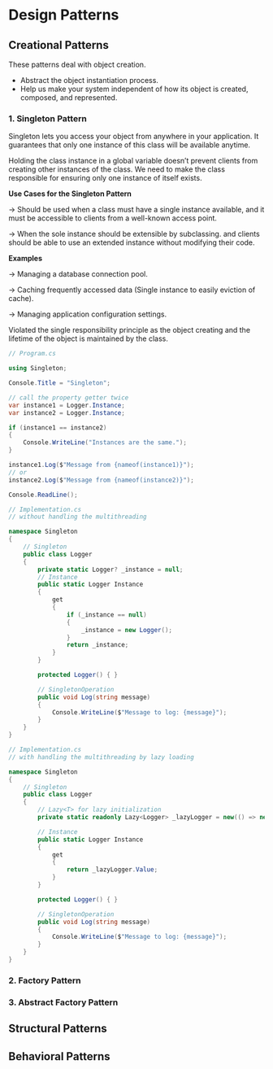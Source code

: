 # Design Patterns

## Creational Patterns

These patterns deal with object creation.
- Abstract the object instantiation process.
- Help us make your system independent of how its object is created, composed, and represented.

### 1. Singleton Pattern

Singleton lets you access your object from anywhere in your application. It guarantees that only one instance of this class will be available anytime.

Holding the class instance in a global variable doesn’t prevent clients from creating other instances of the class. We need to make the class responsible for ensuring only one instance of itself exists.

**Use Cases for the Singleton Pattern**

→ Should be used when a class must have a single instance available, and it must be accessible to clients from a well-known access point.

→ When the sole instance should be extensible by subclassing. and clients should be able to use an extended instance without modifying their code.

**Examples**

→ Managing a database connection pool.

→ Caching frequently accessed data (Single instance to easily eviction of cache).

→ Managing application configuration settings.

Violated the single responsibility principle as the object creating and the lifetime of the object is maintained by the class.

```csharp
// Program.cs

using Singleton;

Console.Title = "Singleton";

// call the property getter twice
var instance1 = Logger.Instance;
var instance2 = Logger.Instance;

if (instance1 == instance2)
{
    Console.WriteLine("Instances are the same.");
}

instance1.Log($"Message from {nameof(instance1)}");
// or
instance2.Log($"Message from {nameof(instance2)}");

Console.ReadLine();
```

```csharp
// Implementation.cs
// without handling the multithreading

namespace Singleton
{
    // Singleton
    public class Logger
    {
        private static Logger? _instance = null;
        // Instance
        public static Logger Instance
        {
            get
            {
                if (_instance == null)
                {
                    _instance = new Logger();
                }
                return _instance;
            }
        }

        protected Logger() { }

        // SingletonOperation
        public void Log(string message)
        {
            Console.WriteLine($"Message to log: {message}");
        }
    }
}
```

```csharp
// Implementation.cs
// with handling the multithreading by lazy loading

namespace Singleton
{
    // Singleton
    public class Logger
    {
        // Lazy<T> for lazy initialization
        private static readonly Lazy<Logger> _lazyLogger = new(() => new Logger());

        // Instance
        public static Logger Instance
        {
            get
            {
                return _lazyLogger.Value;
            }
        }

        protected Logger() { }

        // SingletonOperation
        public void Log(string message)
        {
            Console.WriteLine($"Message to log: {message}");
        }
    }
}

```

### 2. Factory Pattern

### 3. Abstract Factory Pattern

## Structural Patterns


## Behavioral Patterns

